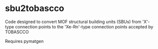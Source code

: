 # sbu2tobascco

Code designed to convert MOF structural building units (SBUs) from 'X'-type connection points to the 'Xe-Rn'-type connection points accepted by TOBASCCO

Requires pymatgen
